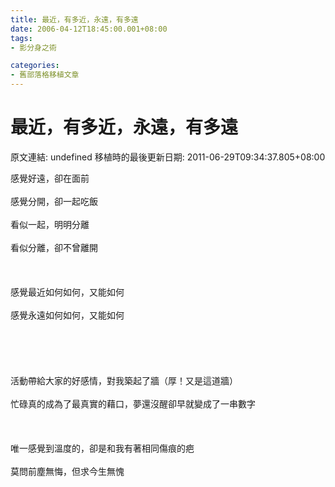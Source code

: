 ```yaml
---
title: 最近，有多近，永遠，有多遠
date: 2006-04-12T18:45:00.001+08:00
tags: 
- 影分身之術

categories:
- 舊部落格移植文章
---
```


# 最近，有多近，永遠，有多遠

原文連結: undefined
移植時的最後更新日期: 2011-06-29T09:34:37.805+08:00

感覺好遠，卻在面前<br /><br />感覺分開，卻一起吃飯<br /><br />看似一起，明明分離<br /><br />看似分離，卻不曾離開<br /><br /><br /><br />感覺最近如何如何，又能如何<br /><br />感覺永遠如何如何，又能如何<br /><br /><br /><br /><br /><br />活動帶給大家的好感情，對我築起了牆（厚！又是這道牆）<br /><br />忙碌真的成為了最真實的藉口，夢還沒醒卻早就變成了一串數字<br /><br /><br /><br />唯一感覺到溫度的，卻是和我有著相同傷痕的疤<br /><br />莫問前塵無悔，但求今生無愧
